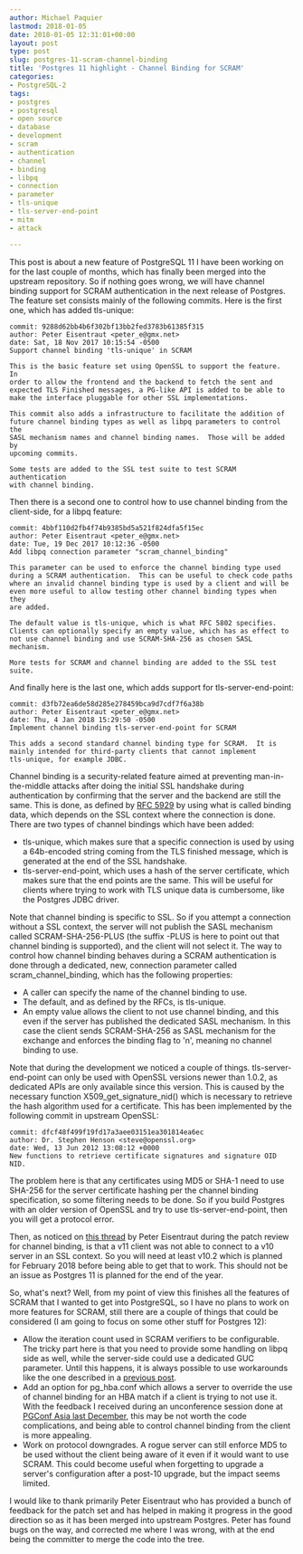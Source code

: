 ```yaml
---
author: Michael Paquier
lastmod: 2018-01-05
date: 2018-01-05 12:31:01+00:00
layout: post
type: post
slug: postgres-11-scram-channel-binding
title: 'Postgres 11 highlight - Channel Binding for SCRAM'
categories:
- PostgreSQL-2
tags:
- postgres
- postgresql
- open source
- database
- development
- scram
- authentication
- channel
- binding
- libpq
- connection
- parameter
- tls-unique
- tls-server-end-point
- mitm
- attack

---
```


This post is about a new feature of PostgreSQL 11 I have been working on
for the last couple of months, which has finally been merged into the
upstream repository. So if nothing goes wrong, we will have channel
binding support for SCRAM authentication in the next release of
Postgres. The feature set consists mainly of the following commits.
Here is the first one, which has added tls-unique:

    commit: 9288d62bb4b6f302bf13bb2fed3783b61385f315
    author: Peter Eisentraut <peter_e@gmx.net>
    date: Sat, 18 Nov 2017 10:15:54 -0500
    Support channel binding 'tls-unique' in SCRAM

    This is the basic feature set using OpenSSL to support the feature.  In
    order to allow the frontend and the backend to fetch the sent and
    expected TLS Finished messages, a PG-like API is added to be able to
    make the interface pluggable for other SSL implementations.

    This commit also adds a infrastructure to facilitate the addition of
    future channel binding types as well as libpq parameters to control the
    SASL mechanism names and channel binding names.  Those will be added by
    upcoming commits.

    Some tests are added to the SSL test suite to test SCRAM authentication
    with channel binding.

Then there is a second one to control how to use channel binding from
the client-side, for a libpq feature:

    commit: 4bbf110d2fb4f74b9385bd5a521f824dfa5f15ec
    author: Peter Eisentraut <peter_e@gmx.net>
    date: Tue, 19 Dec 2017 10:12:36 -0500
    Add libpq connection parameter "scram_channel_binding"

    This parameter can be used to enforce the channel binding type used
    during a SCRAM authentication.  This can be useful to check code paths
    where an invalid channel binding type is used by a client and will be
    even more useful to allow testing other channel binding types when they
    are added.

    The default value is tls-unique, which is what RFC 5802 specifies.
    Clients can optionally specify an empty value, which has as effect to
    not use channel binding and use SCRAM-SHA-256 as chosen SASL mechanism.

    More tests for SCRAM and channel binding are added to the SSL test
    suite.

And finally here is the last one, which adds support for
tls-server-end-point:

    commit: d3fb72ea6de58d285e278459bca9d7cdf7f6a38b
    author: Peter Eisentraut <peter_e@gmx.net>
    date: Thu, 4 Jan 2018 15:29:50 -0500
    Implement channel binding tls-server-end-point for SCRAM

    This adds a second standard channel binding type for SCRAM.  It is
    mainly intended for third-party clients that cannot implement
    tls-unique, for example JDBC.

Channel binding is a security-related feature aimed at preventing
man-in-the-middle attacks after doing the initial SSL handshake during
authentication by confirming that the server and the backend are still
the same. This is done, as defined by
[RFC 5929](https://tools.ietf.org/html/rfc5929) by using what is called
binding data, which depends on the SSL context where the connection is
done. There are two types of channel bindings which have been added:

  * tls-unique, which makes sure that a specific connection is used
  by using a 64b-encoded string coming from the TLS finished message,
  which is generated at the end of the SSL handshake.
  * tls-server-end-point, which uses a hash of the server certificate,
  which makes sure that the end points are the same. This will be
  useful for clients where trying to work with TLS unique data is
  cumbersome, like the Postgres JDBC driver.

Note that channel binding is specific to SSL. So if you attempt a
connection without a SSL context, the server will not publish the SASL
mechanism called SCRAM-SHA-256-PLUS (the suffix -PLUS is here to point
out that channel binding is supported), and the client will not select
it. The way to control how channel binding behaves during a SCRAM
authentication is done through a dedicated, new, connection parameter
called scram\_channel\_binding, which has the following properties:

  * A caller can specify the name of the channel binding to use.
  * The default, and as defined by the RFCs, is tls-unique.
  * An empty value allows the client to not use channel binding, and
  this even if the server has published the dedicated SASL mechanism.
  In this case the client sends SCRAM-SHA-256 as SASL mechanism for
  the exchange and enforces the binding flag to 'n', meaning no
  channel binding to use.

Note that during the development we noticed a couple of things.
tls-server-end-point can only be used with OpenSSL versions newer
than 1.0.2, as dedicated APIs are only available since this version.
This is caused by the necessary function X509\_get\_signature\_nid()
which is necessary to retrieve the hash algorithm used for a
certificate. This has been implemented by the following commit
in upstream OpenSSL:

    commit: dfcf48f499f19fd17a3aee03151ea301814ea6ec
    author: Dr. Stephen Henson <steve@openssl.org>
    date: Wed, 13 Jun 2012 13:08:12 +0000
    New functions to retrieve certificate signatures and signature OID NID.

The problem here is that any certificates using MD5 or SHA-1 need to use
SHA-256 for the server certificate hashing per the channel binding
specification, so some filtering needs to be done. So if you build
Postgres with an older version of OpenSSL and try to use
tls-server-end-point, then you will get a protocol error.

Then, as noticed on
[this thread](https://www.postgresql.org/message-id/CAB7nPqSFcNsuQcWcqhX8QSz0R8oKz8ZM4Yw4ky%3DcfO9rpVdTUA%40mail.gmail.com)
by Peter Eisentraut during the patch review for channel binding, is
that a v11 client was not able to connect to a v10 server in an SSL
context. So you will need at least v10.2 which is planned for February
2018 before being able to get that to work. This should not be an issue
as Postgres 11 is planned for the end of the year.

So, what's next? Well, from my point of view this finishes all the
features of SCRAM that I wanted to get into PostgreSQL, so I have no
plans to work on more features for SCRAM, still there are a couple of
things that could be considered (I am going to focus on some other
stuff for Postgres 12):

  * Allow the iteration count used in SCRAM verifiers to be
  configurable. The tricky part here is that you need to provide some
  handling on libpq side as well, while the server-side could use a
  dedicated GUC parameter. Until this happens, it is always possible
  to use workarounds like the one described in a
  [previous post](/postgresql-2/even-stronger-scram-verifier/).
  * Add an option for pg\_hba.conf which allows a server to override the
  use of channel binding for an HBA match if a client is trying to not
  use it. With the feedback I received during an unconference session
  done at [PGConf Asia last December](https://wiki.postgresql.org/wiki/PGConf.ASIA2017_Developer_Unconference#SCRAM_improvements),
  this may be not worth the code complications, and being able to
  control channel binding from the client is more appealing.
  * Work on protocol downgrades. A rogue server can still enforce
  MD5 to be used without the client being aware of it even if it
  would want to use SCRAM. This could become useful when forgetting
  to upgrade a server's configuration after a post-10 upgrade, but the
  impact seems limited.

I would like to thank primarily Peter Eisentraut who has provided a
bunch of feedback for the patch set and has helped in making it progress
in the good direction so as it has been merged into upstream Postgres.
Peter has found bugs on the way, and corrected me where I was wrong,
with at the end being the committer to merge the code into the tree.
